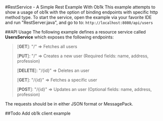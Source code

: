 #RestService - A Simple Rest Example With Ob1k
This example attempts to show a usage of ob1k with the option of binding endpoints with specific http method type.
To start the service, open the example via your favorite IDE and run "RestServer.java", and go to to: `http://localhost:8080/api/users`

##API Usage
The following example defines a resource service called **UsersService**
which exposes the following endpoints:

> [**GET**]: "/" => Fetches all users
> 
> [**PUT**]: "/" => Creates a new user (Required fields: name, address,
> profession)
> 
> [**DELETE**]: "/{id}" => Deletes an user
> 
> [**GET**]: "/{id}" => Fetches a specific user
> 
> [**POST**]: "/{id}" => Updates an user (Optional fields: name, address,
> profession)

The requests should be in either JSON format or MessagePack.

##Todo
Add ob1k client example